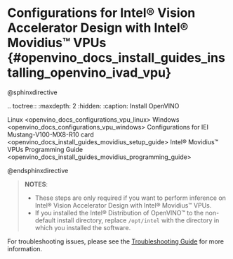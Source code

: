 # Configurations for Intel® Vision Accelerator Design with Intel® Movidius™ VPUs  {#openvino_docs_install_guides_installing_openvino_ivad_vpu}


@sphinxdirective

.. toctree::
   :maxdepth: 2
   :hidden:
   :caption: Install OpenVINO

   Linux <openvino_docs_configurations_vpu_linux>
   Windows <openvino_docs_configurations_vpu_windows>
   Configurations for IEI Mustang-V100-MX8-R10 card <openvino_docs_install_guides_movidius_setup_guide>
   Intel® Movidius™ VPUs Programming Guide <openvino_docs_install_guides_movidius_programming_guide>
        
@endsphinxdirective

> **NOTES**: 
> - These steps are only required if you want to perform inference on Intel® Vision Accelerator Design with Intel® Movidius™ VPUs.
> - If you installed the Intel® Distribution of OpenVINO™ to the non-default install directory, replace `/opt/intel` with the directory in which you installed the software.


For troubleshooting issues, please see the [Troubleshooting Guide](troubleshooting.md) for more information.

